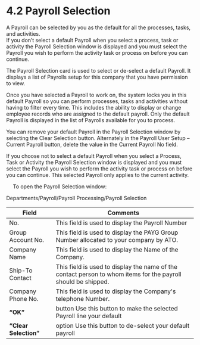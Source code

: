 # 4.2	Payroll Selection
A Payroll can be selected by you as the default for all the processes, tasks, and activities.  
If you don’t select a default Payroll when you select a process, task or activity the Payroll Selection window is displayed and you must select the Payroll you wish to perform the activity task or process on before you can continue. 

The Payroll Selection card is used to select or de-select a default Payroll.  It displays a list of Payrolls setup for this company that you have permission to view.

Once you have selected a Payroll to work on, the system locks you in this default Payroll so you can perform processes, tasks and activities without having to filter every time.  This includes the ability to display or change employee records who are assigned to the default payroll.  Only the default Payroll is displayed in the list of Payrolls available for you to process.

You can remove your default Payroll in the Payroll Selection window by selecting the Clear Selection button.  Alternately in the Payroll User Setup – Current Payroll button, delete the value in the Current Payroll No field.

If you choose not to select a default Payroll when you select a Process, Task or Activity the Payroll Selection window is displayed and you must select the Payroll you wish to perform the activity task or process on before you can continue. This selected Payroll only applies to the current activity. 

 
To open the Payroll Selection window:

Departments/Payroll/Payroll Processing/Payroll Selection


|Field	|Comments|
|---|---|
|No.	|This field is used to display the Payroll Number| 
|Group Account No.	|This field is used to display the PAYG Group Number allocated to your company by ATO.|
|Company Name	|This field is used to display the Name of the Company.|
|Ship-To Contact	|This field is used to display the name of the contact person to whom items for the payroll should be shipped.|
|Company Phone No.	|This field is used to display the Company's telephone Number.|
|**“OK”**| button	Use this button to make the selected Payroll line your default |
|**“Clear Selection”**| option	Use this button to de-select your default payroll| 


 

